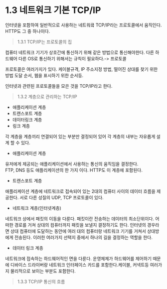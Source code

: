 # 1.3 네트워크 기본 TCP/IP

인터넷을 포함하여 일반적으로 사용하는 네트워킄 TCP/IP라는 프로토콜에서 움직인다. HTTP도 그 중 하나이다.

> 1.3.1 TCP/IP는 프로토콜의 집

컴퓨터 네트워크 기기가 상호간에 통신하기 위해 같은 방법으로 통신해야한다. 다른 하드웨어 다른 OS로 통신하기 위해서는 규칙이 필요하다.-&gt; 프로토콜

프로토콜은 여러가지가 있다. 케이블규격, IP 주소지정 방법, 떨어진 상대를 찾기 위한 방법 도달 순서, 웹을 표시하기 위한 순서등.

인터넷과 관련된 프로토콜들을 모은 것을 TCP/IP라고 한다.

> 1.3.2 계층으로 관리하는 TCP/IP

* 애플리케이션 계층
* 트랜스포트 계층
* 데이터링크 계층
* 링크 계층 

각 계층을 계층끼리 연결되어 있는 부분만 결정되어 있어 각 계층의 내부는 자유롭게 설계 할 수 있다.

* 애플리케이션 계층

유저에게 제공되는 애플리케이션에서 사용하는 통신의 움직임을 결정한다.  
FTP, DNS 등도 애플리케이션의 한 가지 이다. HTTP도 이 계층에 포함된다.

* 트랜스포트 계층

애플리케이션 계층에 네트워크로 접속되어 있는 2대의 컴퓨터 사이의 데이터 흐름을 제공한다. 서로 다른 성질의 UDP, TCP 프로토콜이 있다.

* 네트워크 계층\(인터넷계층\)

네트워크 상에서 패킷의 이동을 다룬다. 패킷이란 전송하는 데이터의 최소단위이다. 어떠한 경로를 거쳐 상대의 컴퓨터까지 패킷을 보낼지 결정하기도 한다. 인터넷의 경우라면 상대 컴퓨터에 도달하는 동안에 여러 대의 컴퓨터랑 네트워크 기기를 거쳐서 상대방에게 전송된다. 이러한 여러가지 선택지 중에서 하나의 길을 결정하는 역할을 한다.

* 데이터 링크 계층

네트워크에 접속하는 하드웨어적인 면을 다룬다. 운영체제가 하드웨어를 제어하기 때문에 디바이스 드라이버랑 네트워크 인터페이스 카드를 포함한다.케이블, 커넥트등 여러가지 물리적으로 보이는 부분도 포함한다. 

> 1.3.3 TCP/IP 통신의 흐름





